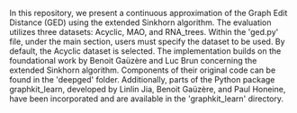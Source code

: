 In this repository, we present a continuous approximation of the Graph Edit Distance (GED) using the extended Sinkhorn algorithm. The evaluation utilizes three datasets: Acyclic, MAO, and RNA_trees. Within the 'ged.py' file, under the main section, users must specify the dataset to be used. By default, the Acyclic dataset is selected.
The implementation builds on the foundational work by Benoit Gaüzère and Luc Brun concerning the extended Sinkhorn algorithm. Components of their original code can be found in the 'deepged' folder. Additionally, parts of the Python package graphkit_learn, developed by Linlin Jia, Benoit Gaüzère, and Paul Honeine, have been incorporated and are available in the 'graphkit_learn' directory.
